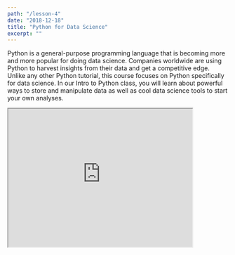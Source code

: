 ```yaml
---
path: "/lesson-4"
date: "2018-12-18"
title: "Python for Data Science"
excerpt: ""
---
```


Python is a general-purpose programming language that is becoming more and more popular for doing data science. Companies worldwide are using Python to harvest insights from their data and get a competitive edge. Unlike any other Python tutorial, this course focuses on Python specifically for data science. In our Intro to Python class, you will learn about powerful ways to store and manipulate data as well as cool data science tools to start your own analyses.


<iframe width="420" height="315"
src="https://www.youtube.com/embed/tgbNymZ7vqY">
</iframe>
